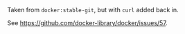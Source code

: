Taken from `docker:stable-git`, but with `curl` added back in.

See https://github.com/docker-library/docker/issues/57.

